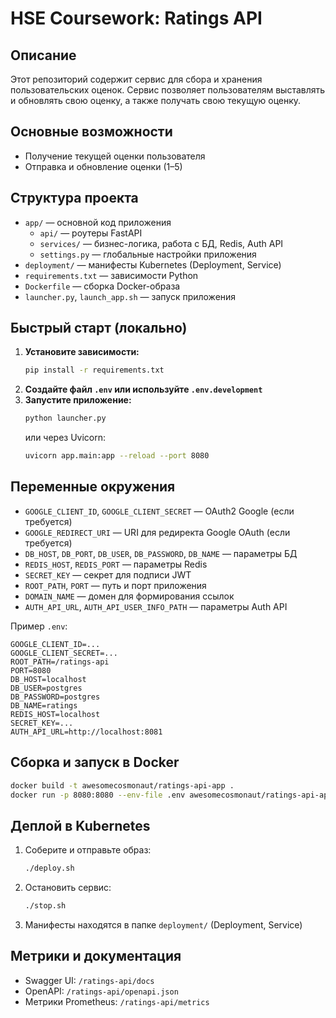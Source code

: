 # HSE Coursework: Ratings API

## Описание

Этот репозиторий содержит сервис для сбора и хранения пользовательских оценок. Сервис позволяет пользователям выставлять и обновлять свою оценку, а также получать свою текущую оценку. 

[](https://github.com/HSE-COURSEWORK-2025/hse-coursework-ratings-api/blob/master/swagger_demo.png)

## Основные возможности
- Получение текущей оценки пользователя
- Отправка и обновление оценки (1–5)


## Структура проекта

- `app/` — основной код приложения
  - `api/` — роутеры FastAPI
  - `services/` — бизнес-логика, работа с БД, Redis, Auth API
  - `settings.py` — глобальные настройки приложения
- `deployment/` — манифесты Kubernetes (Deployment, Service)
- `requirements.txt` — зависимости Python
- `Dockerfile` — сборка Docker-образа
- `launcher.py`, `launch_app.sh` — запуск приложения

## Быстрый старт (локально)

1. **Установите зависимости:**
   ```bash
   pip install -r requirements.txt
   ```
2. **Создайте файл `.env` или используйте `.env.development`**
3. **Запустите приложение:**
   ```bash
   python launcher.py
   ```
   или через Uvicorn:
   ```bash
   uvicorn app.main:app --reload --port 8080
   ```

## Переменные окружения

- `GOOGLE_CLIENT_ID`, `GOOGLE_CLIENT_SECRET` — OAuth2 Google (если требуется)
- `GOOGLE_REDIRECT_URI` — URI для редиректа Google OAuth (если требуется)
- `DB_HOST`, `DB_PORT`, `DB_USER`, `DB_PASSWORD`, `DB_NAME` — параметры БД
- `REDIS_HOST`, `REDIS_PORT` — параметры Redis
- `SECRET_KEY` — секрет для подписи JWT
- `ROOT_PATH`, `PORT` — путь и порт приложения
- `DOMAIN_NAME` — домен для формирования ссылок
- `AUTH_API_URL`, `AUTH_API_USER_INFO_PATH` — параметры Auth API

Пример `.env`:
```
GOOGLE_CLIENT_ID=...
GOOGLE_CLIENT_SECRET=...
ROOT_PATH=/ratings-api
PORT=8080
DB_HOST=localhost
DB_USER=postgres
DB_PASSWORD=postgres
DB_NAME=ratings
REDIS_HOST=localhost
SECRET_KEY=...
AUTH_API_URL=http://localhost:8081
```

## Сборка и запуск в Docker

```bash
docker build -t awesomecosmonaut/ratings-api-app .
docker run -p 8080:8080 --env-file .env awesomecosmonaut/ratings-api-app
```

## Деплой в Kubernetes

1. Соберите и отправьте образ:
   ```bash
   ./deploy.sh
   ```
2. Остановить сервис:
   ```bash
   ./stop.sh
   ```
3. Манифесты находятся в папке `deployment/` (Deployment, Service)

## Метрики и документация
- Swagger UI: `/ratings-api/docs`
- OpenAPI: `/ratings-api/openapi.json`
- Метрики Prometheus: `/ratings-api/metrics`
